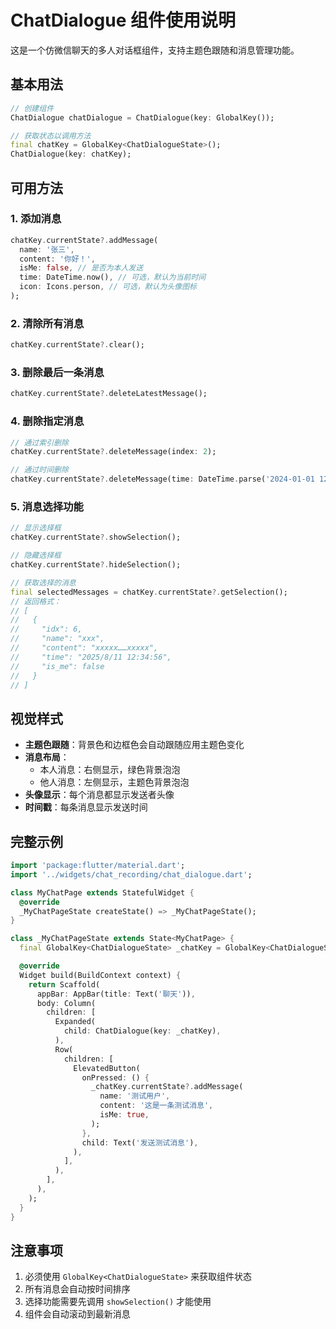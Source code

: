 # ChatDialogue 组件使用说明

这是一个仿微信聊天的多人对话框组件，支持主题色跟随和消息管理功能。

## 基本用法

```dart
// 创建组件
ChatDialogue chatDialogue = ChatDialogue(key: GlobalKey());

// 获取状态以调用方法
final chatKey = GlobalKey<ChatDialogueState>();
ChatDialogue(key: chatKey);
```

## 可用方法

### 1. 添加消息
```dart
chatKey.currentState?.addMessage(
  name: '张三',
  content: '你好！',
  isMe: false, // 是否为本人发送
  time: DateTime.now(), // 可选，默认为当前时间
  icon: Icons.person, // 可选，默认为头像图标
);
```

### 2. 清除所有消息
```dart
chatKey.currentState?.clear();
```

### 3. 删除最后一条消息
```dart
chatKey.currentState?.deleteLatestMessage();
```

### 4. 删除指定消息
```dart
// 通过索引删除
chatKey.currentState?.deleteMessage(index: 2);

// 通过时间删除
chatKey.currentState?.deleteMessage(time: DateTime.parse('2024-01-01 12:00:00'));
```

### 5. 消息选择功能
```dart
// 显示选择框
chatKey.currentState?.showSelection();

// 隐藏选择框
chatKey.currentState?.hideSelection();

// 获取选择的消息
final selectedMessages = chatKey.currentState?.getSelection();
// 返回格式：
// [
//   {
//     "idx": 6,
//     "name": "xxx",
//     "content": "xxxxx……xxxxx",
//     "time": "2025/8/11 12:34:56",
//     "is_me": false
//   }
// ]
```

## 视觉样式

- **主题色跟随**：背景色和边框色会自动跟随应用主题色变化
- **消息布局**：
  - 本人消息：右侧显示，绿色背景泡泡
  - 他人消息：左侧显示，主题色背景泡泡
- **头像显示**：每个消息都显示发送者头像
- **时间戳**：每条消息显示发送时间

## 完整示例

```dart
import 'package:flutter/material.dart';
import '../widgets/chat_recording/chat_dialogue.dart';

class MyChatPage extends StatefulWidget {
  @override
  _MyChatPageState createState() => _MyChatPageState();
}

class _MyChatPageState extends State<MyChatPage> {
  final GlobalKey<ChatDialogueState> _chatKey = GlobalKey<ChatDialogueState>();

  @override
  Widget build(BuildContext context) {
    return Scaffold(
      appBar: AppBar(title: Text('聊天')),
      body: Column(
        children: [
          Expanded(
            child: ChatDialogue(key: _chatKey),
          ),
          Row(
            children: [
              ElevatedButton(
                onPressed: () {
                  _chatKey.currentState?.addMessage(
                    name: '测试用户',
                    content: '这是一条测试消息',
                    isMe: true,
                  );
                },
                child: Text('发送测试消息'),
              ),
            ],
          ),
        ],
      ),
    );
  }
}
```

## 注意事项

1. 必须使用 `GlobalKey<ChatDialogueState>` 来获取组件状态
2. 所有消息会自动按时间排序
3. 选择功能需要先调用 `showSelection()` 才能使用
4. 组件会自动滚动到最新消息